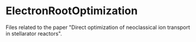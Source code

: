 # ElectronRootOptimization
Files related to the paper "Direct optimization of neoclassical ion transport in stellarator reactors".
